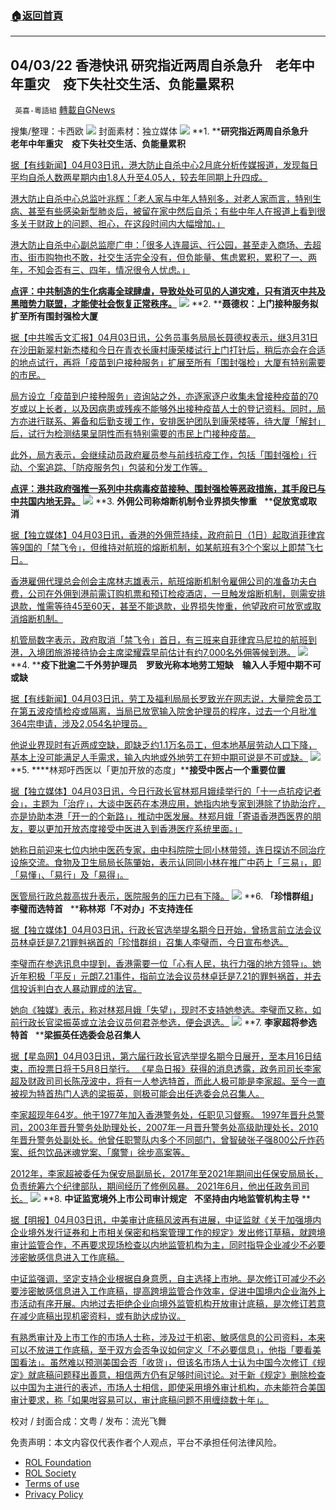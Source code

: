 ###  [:house:返回首頁](https://github.com/ourhimalayas/txt)
---


## 04/03/22 香港快讯 研究指近两周自杀急升　老年中年重灾　疫下失社交生活、负能量累积
` 英喜-粵語組` [轉載自GNews](https://gnews.org/zh-hans/2281142/)

搜集/整理：卡西欧
![](https://assets.gnews.org/wp-content/uploads/2022/04/0403-5.jpg)
封面素材：独立媒体
![](https://assets.gnews.org/wp-content/uploads/2022/04/2022-04-03-1.png)
**1. ****研究指近两周自杀急升　老年中年重灾　疫下失社交生活、负能量累积**

[据【有线新闻】04月03日讯，港大防止自杀中心2月底分析传媒报道，发现每日平均自杀人数两星期内由1.8人升至4.05人，较去年同期上升四成。](http://cablenews.i-cable.com/ci/news/article/37/798317)

[港大防止自杀中心总监叶兆辉：「老人家与中年人特别多，对老人家而言，特别生病、甚至有些感染新型肺炎后，被留在家中然后自杀；有些中年人在报道上看到很多关于财政上的问题、担心，在这段时间内大幅增加。」](http://cablenews.i-cable.com/ci/news/article/37/798317)

[港大防止自杀中心副总监廖广申：「很多人连晨运、行公园，甚至走入商场、去超市、街市购物也不敢，社交生活完全没有，但负能量、焦虑累积，累积了一、两年，不知会否有三、四年，情况很令人忧虑。」](http://cablenews.i-cable.com/ci/news/article/37/798317)

**[点评：中共制造的生化病毒全球肆虐，导致处处可见的人道灾难，只有消灭中共及黑暗势力联盟，才能使社会恢复正常秩序。](http://cablenews.i-cable.com/ci/news/article/37/798317)**
![](https://assets.gnews.org/wp-content/uploads/2022/04/2022-04-03-2.png)
**2. ****聂德权：上门接种服务拟扩至所有围封强检大厦**

[据【中共喉舌文汇报】04月03日讯，公务员事务局局长聂德权表示，继3月31日在沙田新翠村新杰楼和今日在青衣长康村康荣楼试行上门打针后，稍后亦会在合适的地点试行，再将「疫苗到户接种服务」扩展至所有「围封强检」大厦有特别需要的市民。](https://www.wenweipo.com/a/202204/03/AP62496d90e4b036dce9a4adc0.html)

[局方设立「疫苗到户接种服务」咨询站之外，亦逐家逐户收集未曾接种疫苗的70岁或以上长者，以及因病患或残疾不能够外出接种疫苗人士的登记资料。同时，局方亦进行联系、筹备和后勤支援工作，安排医护团队到康荣楼等，待大厦「解封」后，试行为检测结果呈阴性而有特别需要的市民上门接种疫苗。](https://www.wenweipo.com/a/202204/03/AP62496d90e4b036dce9a4adc0.html)

[此外，局方表示，会继续动员政府雇员参与前线抗疫工作，包括「围封强检」行动、个案追踪、「防疫服务包」包装和分发工作等。](https://www.wenweipo.com/a/202204/03/AP62496d90e4b036dce9a4adc0.html)

**[点评：港共政府强推一系列中共病毒疫苗接种、围封强检等恶政措施，其手段已与中共国内地无异。](https://www.wenweipo.com/a/202204/03/AP62496d90e4b036dce9a4adc0.html)**
![](https://assets.gnews.org/wp-content/uploads/2022/04/2022-04-03-3.png)
**3. ****外佣公司称熔断机制令业界损失惨重****   ****促放宽或取消**

[据【独立媒体】04月03日讯，香港的外佣荒持续，政府前日（1日）起取消菲律宾等9国的「禁飞令」，但维持对航班的熔断机制，如某航班有3个个案以上即禁飞七日。](https://www.inmediahk.net/node/政經/外傭公司稱熔斷機制令業界損失慘重-促放寬或取消)

[香港雇佣代理总会创会主席林志雄表示，航班熔断机制令雇佣公司的准备功夫白费，公司在外佣到港前需订购机票和预订检疫酒店，一旦触发熔断机制，则需安排退款，惟需等待45至60天，甚至不能退款，业界损失惨重，他望政府可放宽或取消熔断机制。](https://www.inmediahk.net/node/政經/外傭公司稱熔斷機制令業界損失慘重-促放寬或取消)

[机管局数字表示，政府取消「禁飞令」首日，有三班来自菲律宾马尼拉的航班到港，入境团旅游接待协会主席梁耀霖早前估计有约7,000名外佣等候到港。](https://www.inmediahk.net/node/政經/外傭公司稱熔斷機制令業界損失慘重-促放寬或取消)
![](https://assets.gnews.org/wp-content/uploads/2022/04/2022-04-03-4.png)
**4. ****疫下批逾二千外劳护理员　罗致光称本地劳工短缺　输入人手短中期不可或缺**

[据【有线新闻】04月03日讯，劳工及福利局局长罗致光在网志说，大量院舍员工在第五波疫情检疫或隔离，当局已放宽输入院舍护理员的程序，过去一个月批准364宗申请，涉及2,054名护理员。](http://cablenews.i-cable.com/ci/news/article/37/798302)

[他说业界现时有近两成空缺，即缺乏约1.1万名员工，但本地基层劳动人口下降，基本上没可能满足人手需求，输入内地或外地劳工在短中期可说是不可或缺。](http://cablenews.i-cable.com/ci/news/article/37/798302)
![](https://assets.gnews.org/wp-content/uploads/2022/04/2022-04-03-5.png)
**5. ****林郑吁西医以「更加开放的态度」****接受中医占一个重要位置**

[据【独立媒体】04月03日讯，今日行政长官林郑月娥续举行的「十一点抗疫记者会」，主题为「治疗」，大谈中医药在本港应用，她指内地专家到港除了协助治疗，亦是协助本港「开一的个新路」，推动中医发展。林郑月娥「寄语香港西医界的朋友，要以更加开放态度接受中医进入到香港医疗系统里面。」](https://www.inmediahk.net/node/政經/林鄭籲西醫以「更加開放的態度」-接受中醫佔一個重要位置)

[她称日前迎来七位内地中医药专家，由中科院院士同小林带领，连日探访不同治疗设施交流。食物及卫生局局长陈肇始，表示认同同小林在推广中药上「三易」，即「易懂」、「易行」及「易得」。](https://www.inmediahk.net/node/政經/林鄭籲西醫以「更加開放的態度」-接受中醫佔一個重要位置)

[医管局行政总裁高拔升表示，医院服务的压力已有下降。](https://www.inmediahk.net/node/政經/林鄭籲西醫以「更加開放的態度」-接受中醫佔一個重要位置)
![](https://assets.gnews.org/wp-content/uploads/2022/04/2022-04-03-6.png)
**6. ****「珍惜群组」李璧而选特首****   ****称林郑「不对办」不支持连任**

[据【独立媒体】04月03日讯，行政长官选举提名期今日开始，曾扬言前立法会议员林卓廷是7.21罪𣁽祸首的「珍惜群组」召集人李璧而，今日宣布参选。](https://www.inmediahk.net/node/政經/「珍惜群組」李璧而選特首-稱林鄭「不對辦」不支持連任)

[李璧而在参选讯息中提到，香港需要一位「心有人民，执行力强的地方领导」。她近年积极「平反」元朗7.21事件，指前立法会议员林卓廷是7.21的罪𣁽祸首，并去信投诉判白衣人暴动罪成的法官。](https://www.inmediahk.net/node/政經/「珍惜群組」李璧而選特首-稱林鄭「不對辦」不支持連任)

[她向《独媒》表示，称对林郑月娥「失望」，现时不支持她参选。李璧而又称，如前行政长官梁振英或立法会议员何君尧参选，便会退选。](https://www.inmediahk.net/node/政經/「珍惜群組」李璧而選特首-稱林鄭「不對辦」不支持連任)
![](https://assets.gnews.org/wp-content/uploads/2022/04/2022-04-03-7.png)
**7. ****李家超将参选特首****   ****梁振英任选委会总召集人**

[据【星岛网】04月03日讯，第六届行政长官选举提名期今日展开，至本月16日结束，而投票日将于5月8日举行。 《星岛日报》获得的消息透露，政务司司长李家超及财政司司长陈茂波中，将有一人参选特首，而此人极可能是李家超。至今一直被视为特首热门人选的梁振英，则极可能会出任选委会总召集人。](https://std.stheadline.com/realtime/article/1825612/即時-港聞-獨家-李家超將參選特首-梁振英任選委會總召集人)

[李家超现年64岁。他于1977年加入香港警务处，任职见习督察。 1997年晋升总警司，2003年晋升警务处助理处长，2007年一月晋升警务处高级助理处长，2010年晋升警务处副处长。他曾任职警队内多个不同部门，曾智破张子强800公斤炸药案、纸包饮品迷魂党案、「魔警」徐步高案等。](https://std.stheadline.com/realtime/article/1825612/即時-港聞-獨家-李家超將參選特首-梁振英任選委會總召集人)

[2012年，李家超被委任为保安局副局长，2017年至2021年期间出任保安局局长，负责统筹六个纪律部队，期间经历了修例风暴。 2021年6月，他出任政务司司长。](https://std.stheadline.com/realtime/article/1825612/即時-港聞-獨家-李家超將參選特首-梁振英任選委會總召集人)
![](https://assets.gnews.org/wp-content/uploads/2022/04/2022-04-03-8.png)
**8. ****中证监宽境外上市公司审计规定****   ****不坚持由内地监管机构主导**** **

[据【明报】04月03日讯，中美审计底稿风波再有进展，中证监就《关于加强境内企业境外发行证券和上市相关保密和档案管理工作的规定》发出修订草稿，就跨境审计监管合作，不再要求现场检查以内地监管机构为主，同时指导企业减少不必要涉密敏感信息进入工作底稿。](https://news.mingpao.com/pns/經濟/article/20220403/s00004/1648922492431/中證監寬境外上市公司審計規定-不堅持由內地監管機構主導-分析-助中美達協議)

[中证监强调，坚定支持企业根据自身意愿，自主选择上市地。是次修订可减少不必要涉密敏感信息进入工作底稿，提高跨境监管合作效率，促进中国境内企业海外上市活动有序开展。内地过去拒绝企业向境外监管机构开放审计底稿，是次修订若意在减少底稿出现机密资料，或有助达成协议。](https://news.mingpao.com/pns/經濟/article/20220403/s00004/1648922492431/中證監寬境外上市公司審計規定-不堅持由內地監管機構主導-分析-助中美達協議)

[有熟悉审计及上市工作的市场人士称，涉及过于机密、敏感信息的公司资料，本来可以不放进工作底稿，至于双方会否争议如何定义「不必要信息」，他指「要看美国看法」。虽然难以预测美国会否「收货」，但该名市场人士认为中国今次修订《规定》就底稿问题释出善意，相信两方仍有足够时间讨论。对于新《规定》删除检查以中国为主进行的表述，市场人士相信，即使采用境外审计机构，亦未能符合美国审计要求，称「如果咁容易可以，审计底稿问题不用缠绕数十年」。](https://news.mingpao.com/pns/經濟/article/20220403/s00004/1648922492431/中證監寬境外上市公司審計規定-不堅持由內地監管機構主導-分析-助中美達協議)

校对 / 封面合成：文粤 / 发布：流光飞舞

 

免责声明：本文内容仅代表作者个人观点，平台不承担任何法律风险。

- [ROL Foundation](https://rolfoundation.org/)
- [ROL Society](https://rolsociety.org/)
- [Terms of use](https://gnews.org/terms-of-use-3/)
- [Privacy Policy](https://gnews.org/privacy-policy/)
